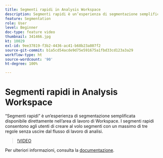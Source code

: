 ```yaml
---
title: Segmenti rapidi in Analysis Workspace
description: Segmenti rapidi è un’esperienza di segmentazione semplificata disponibile direttamente nell’area di lavoro di Workspace. I segmenti rapidi consentono agli utenti di creare al volo segmenti con un massimo di tre regole senza uscire dal flusso di lavoro di analisi.
feature: Segmentation
role: User
level: Beginner
doc-type: feature video
thumbnail: 341466.jpg
kt: 10029
exl-id: 9ee37819-f3b2-4436-ac41-b68b23a807f2
source-git-commit: b1a5cd54acde9d75e591675a1fbd33cd123a3a29
workflow-type: ht
source-wordcount: '90'
ht-degree: 100%

---
```


# Segmenti rapidi in Analysis Workspace

“Segmenti rapidi” è un’esperienza di segmentazione semplificata disponibile direttamente nell’area di lavoro di Workspace. I segmenti rapidi consentono agli utenti di creare al volo segmenti con un massimo di tre regole senza uscire dal flusso di lavoro di analisi.

>[!VIDEO](https://video.tv.adobe.com/v/341466/?quality=12&learn=on)

Per ulteriori informazioni, consulta la [documentazione](https://experienceleague.adobe.com/docs/analytics/analyze/analysis-workspace/components/segments/quick-segments.html?lang=it).
